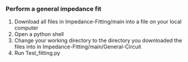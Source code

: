 ### Perform a general impedance fit ###

1. Download all files in Impedance-Fitting/main into a file on your local computer
1. Open a python shell
1. Change your working directory to the directory you downloaded the files into in Impedance-Fitting/main/General-Circuit
1. Run Test_fitting.py
